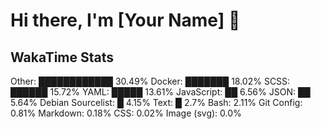 # Hi there, I'm [Your Name] 👋

## WakaTime Stats
<!--START_SECTION:waka-->
Other: ████████████ 30.49%
Docker: ███████ 18.02%
SCSS: ██████ 15.72%
YAML: █████ 13.61%
JavaScript: ██ 6.56%
JSON: ██ 5.64%
Debian Sourcelist: █ 4.15%
Text: █ 2.7%
Bash:  2.11%
Git Config:  0.81%
Markdown:  0.18%
CSS:  0.02%
Image (svg):  0.0%
<!--END_SECTION:waka-->
